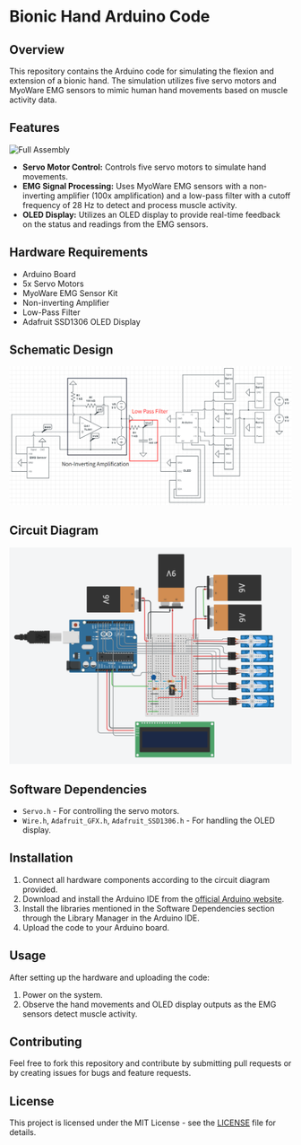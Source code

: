 # Bionic Hand Arduino Code

## Overview
This repository contains the Arduino code for simulating the flexion and extension of a bionic hand. The simulation utilizes five servo motors and MyoWare EMG sensors to mimic human hand movements based on muscle activity data.

## Features
![Full Assembly](Docs/Full_Assembly.jpg)
- **Servo Motor Control:** Controls five servo motors to simulate hand movements.
- **EMG Signal Processing:** Uses MyoWare EMG sensors with a non-inverting amplifier (100x amplification) and a low-pass filter with a cutoff frequency of 28 Hz to detect and process muscle activity.
- **OLED Display:** Utilizes an OLED display to provide real-time feedback on the status and readings from the EMG sensors.

## Hardware Requirements
- Arduino Board
- 5x Servo Motors
- MyoWare EMG Sensor Kit
- Non-inverting Amplifier
- Low-Pass Filter
- Adafruit SSD1306 OLED Display

## Schematic Design
![Schematic Diagram](Docs/Schematic.png)

## Circuit Diagram
![Circuit Diagram](Docs/Visual.png)

## Software Dependencies
- `Servo.h` - For controlling the servo motors.
- `Wire.h`, `Adafruit_GFX.h`, `Adafruit_SSD1306.h` - For handling the OLED display.

## Installation
1. Connect all hardware components according to the circuit diagram provided.
2. Download and install the Arduino IDE from the [official Arduino website](https://www.arduino.cc/en/software).
3. Install the libraries mentioned in the Software Dependencies section through the Library Manager in the Arduino IDE.
4. Upload the code to your Arduino board.

## Usage
After setting up the hardware and uploading the code:
1. Power on the system.
2. Observe the hand movements and OLED display outputs as the EMG sensors detect muscle activity.

## Contributing
Feel free to fork this repository and contribute by submitting pull requests or by creating issues for bugs and feature requests.

## License
This project is licensed under the MIT License - see the [LICENSE](LICENSE.md) file for details.
